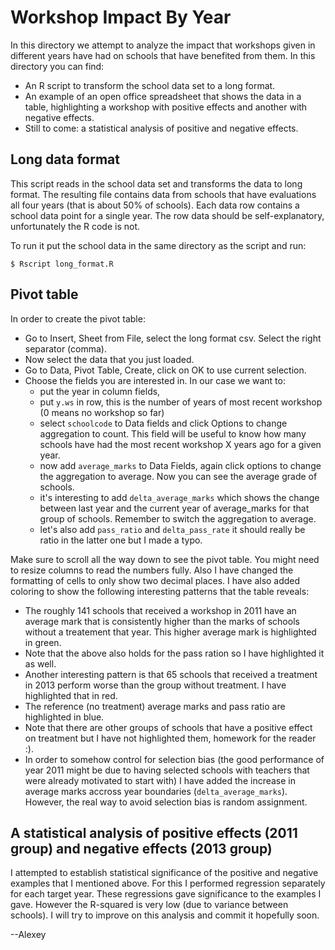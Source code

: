 # Workshop Impact By Year

In this directory we attempt to analyze the impact that workshops given in different
years have had on schools that have benefited from them. In this directory you can find:
* An R script to transform the school data set to a long format.
* An example of an open office spreadsheet that shows the data in a table,
  highlighting a workshop with positive effects and another with negative
  effects.
* Still to come: a statistical analysis of positive and negative effects.

## Long data format
This script reads in the school data set and transforms the data to long format.
The resulting file contains data from schools that have evaluations all four
years (that is about 50% of schools). Each data row contains a school data point
for a single year. The row data should be self-explanatory, unfortunately the R
code is not.

To run it put the school data in the same directory as the script and run:

    $ Rscript long_format.R

## Pivot table
In order to create the pivot table:
* Go to Insert, Sheet from File, select the long format csv.
  Select the right separator (comma).
* Now select the data that you just loaded.
* Go to Data, Pivot Table, Create, click on OK to use current selection.
* Choose the fields you are interested in. In our case we want to:
  * put the year in column fields,
  * put `y.ws` in row, this is the number of years of most recent
    workshop (0 means no workshop so far)
  * select `schoolcode` to Data fields and click Options to change
    aggregation to count. This field will be useful to know how many
    schools have had the most recent workshop X years ago for a given
    year.
  * now add `average_marks` to Data Fields, again click options to change
    the aggregation to average. Now you can see the average grade of schools.
  * it's interesting to add `delta_average_marks` which shows the change
    between last year and the current year of average_marks for that group of
    schools. Remember to switch the aggregation to average.
  * let's also add `pass_ratio` and `delta_pass_rate` it should really be
    ratio in the latter one but I made a typo.

Make sure to scroll all the way down to see the pivot table. You might need
to resize columns to read the numbers fully. Also I have changed the formatting
of cells to only show two decimal places. I have also added coloring to show
the following interesting patterns that the table reveals:
* The roughly 141 schools that received a workshop in 2011 have an average mark
  that is consistently higher than the marks of schools without a treatement that
  year. This higher average mark is highlighted in green.
* Note that the above also holds for the pass ration so I have highlighted
  it as well.
* Another interesting pattern is that 65 schools that received a treatment
  in 2013 perform worse than the group without treatment. I have highlighted
  that in red.
* The reference (no treatment) average marks and pass ratio are highlighted in blue.
* Note that there are other groups of schools that have a positive effect on
  treatment but I have not highlighted them, homework for the reader :).
* In order to somehow control for selection bias (the good performance of
  year 2011 might be due to having selected schools with teachers that were
  already motivated to start with) I have added the increase in average marks
  accross year boundaries (`delta_average_marks`). However, the real way
  to avoid selection bias is random assignment.

## A statistical analysis of positive effects (2011 group) and negative effects (2013 group)
I attempted to establish statistical significance of the positive and negative examples
that I mentioned above. For this I performed regression separately for each target year.
These regressions gave significance to the examples I gave. However the R-squared is very
low (due to variance between schools). I will try to improve on this analysis and commit
it hopefully soon.

--Alexey
